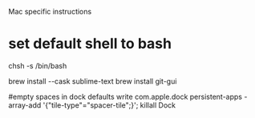 Mac specific instructions

# set default shell to bash
chsh -s /bin/bash

brew install --cask sublime-text
brew install git-gui

#empty spaces in dock
defaults write com.apple.dock persistent-apps -array-add '{"tile-type"="spacer-tile";}'; 
killall Dock
